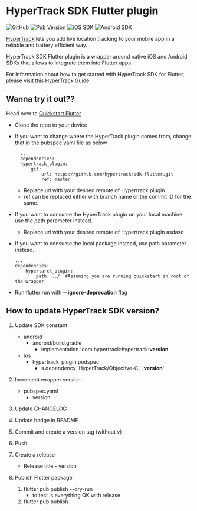 
# HyperTrack SDK Flutter plugin 

![GitHub](https://img.shields.io/github/license/hypertrack/sdk-flutter.svg)
[![Pub Version](https://img.shields.io/pub/v/hypertrack_plugin?color=blueviolet)](https://pub.dev/packages/hypertrack_plugin)
[![iOS SDK](https://img.shields.io/badge/iOS%20SDK-4.12.3-brightgreen.svg)](https://cocoapods.org/pods/HyperTrack)
![Android SDK](https://img.shields.io/badge/Android%20SDK-6.2.2-brightgreen.svg)

[HyperTrack](https://www.hypertrack.com) lets you add live location tracking to your mobile app in a reliable and battery efficient way.

HyperTrack SDK Flutter plugin is a wrapper around native iOS and Android SDKs that allows to integrate them into Flutter apps.

For information about how to get started with HyperTrack SDK for Flutter, please visit this [HyperTrack Guide](https://hypertrack.com/docs/install-sdk-flutter).

## Wanna try it out??

Head over to [Quickstart Flutter](https://github.com/hypertrack/quickstart-flutter)
- Clone the repo to your device
- If you want to change where the HyperTrack plugin comes from, change that in the pubspec.yaml file as below

        ...
        dependencies:
    	hypertrack_plugin:
	    	git:
				url: https://github.com/hypertrack/sdk-flutter.git  
				ref: master
	- Replace url with your desired remote of Hypertrack plugin
	- ref can be replaced either with branch name or the commit ID for the same.
- If you want to consume the HyperTrack plugin on your local machine use the path parameter instead.
	- Replace url with your desired remote of Hypertrack plugin
	asdasd
 - If you want to consume the local package instead, use path parameter instead.
	````
	...
	dependencies:
		hypertarck_plugin:
			path: ../  #Assuming you are running quickstart in root of the wrapper
	````
- Run flutter run with **--ignore-deprecation** flag

## How to update HyperTrack SDK version?

1. Update SDK constant

    - android
        - android/build.gradle
            - implementation 'com.hypertrack:hypertrack:**version**
    - ios
        - hypertrack_plugin.podspec
            - s.dependency 'HyperTrack/Objective-C', '**version**'

2. Increment wrapper version
    - pubspec.yaml
        - version

3. Update CHANGELOG
4. Update badge in README
5. Commit and create a version tag (without v)
6. Push
7. Create a release
    - Release title - version
9. Publish Flutter package
    1. flutter pub publish --dry-run
        - to test is everything OK with release
    2. flutter pub publish
